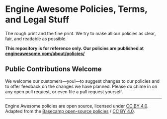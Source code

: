 # Engine Awesome Policies, Terms, and Legal Stuff

The rough print and the fine print. We try to make all our policies as clear, fair, and readable as possible.

**This repository is for reference only. Our policies are published at [engineawesome.com/about/policies/](https://engineawesome.com/about/policies/)**

## Public Contributions Welcome

We welcome our customers—you!—to suggest changes to our policies and to offer feedback on the changes we have planned. Please do chime in on any open pull request, or even file a pull request yourself.

---

Engine Awesome policies are open source, licensed under [CC BY 4.0](https://creativecommons.org/licenses/by/4.0/). Adapted from the [Basecamp open-source policies](https://github.com/basecamp/policies) / [CC BY 4.0](https://creativecommons.org/licenses/by/4.0/).
